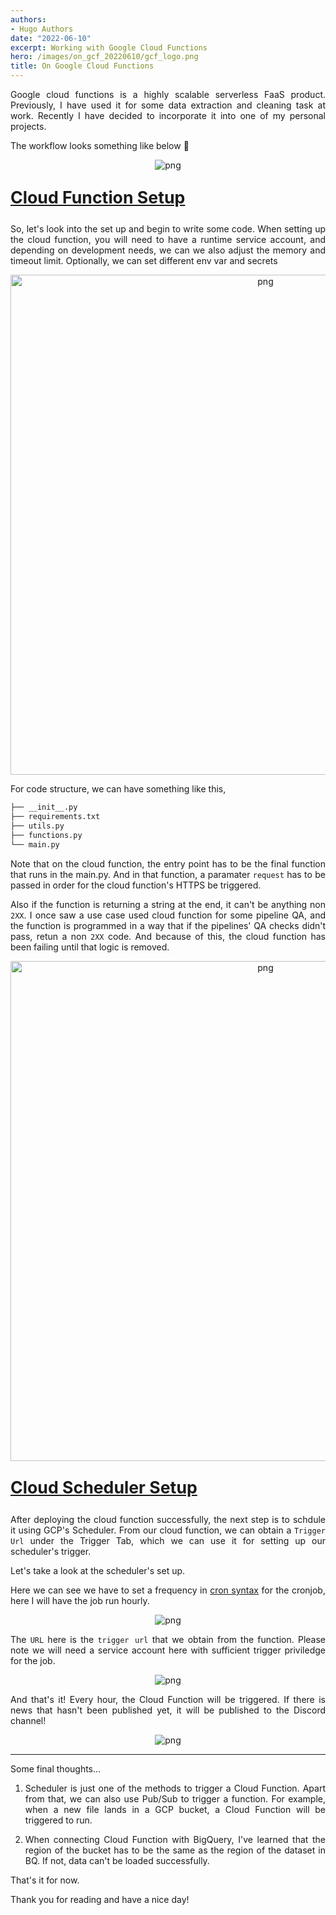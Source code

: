 ```yaml
---
authors:
- Hugo Authors
date: "2022-06-10"
excerpt: Working with Google Cloud Functions
hero: /images/on_gcf_20220610/gcf_logo.png
title: On Google Cloud Functions
---
```


<div style="text-align: justify">

Google cloud functions is a highly scalable serverless FaaS product. Previously, I have used it for some data extraction and cleaning task at work. Recently I have decided to incorporate it into one of my personal projects.

The workflow looks something like below 👀

<p align="center">
<img alt = 'png' src='/images/on_gcf_20220610/gcf_workflow.png'/>
</p>









<u><b>
    <p style="font-size:20pt;">
      Cloud Function Setup
    </p>
</b></u>

So, let's look into the set up and begin to write some code.
When setting up the cloud function, you will need to have a runtime service account, and depending on development needs, we can we also adjust the memory and timeout limit. Optionally, we can set different env var and secrets


<p align="center">
<img alt = 'png' width='800' src='/images/on_gcf_20220610/gcf_setup1.png'/>
</p>

For code structure, we can have something like this,

```md
├── __init__.py
├── requirements.txt
├── utils.py
├── functions.py
└── main.py
```


Note that on the cloud function, the entry point has to be the final function that runs in the main.py. And in that function, a paramater `request` has to be passed in order for the cloud function's HTTPS be triggered.

Also if the function is returning a string at the end, it can't be anything non `2XX`. I once saw a use case used cloud function for some pipeline QA, and the function is programmed in a way that if the pipelines' QA checks didn't pass, retun a non `2XX` code. And because of this, the cloud function has been failing until that logic is removed.


<p align="center">
<img alt = 'png' width='800' src='/images/on_gcf_20220610/gcf_setup2.png'/>
</p>


<u><b>
    <p style="font-size:20pt;">
      Cloud Scheduler Setup
    </p>
</b></u>

After deploying the cloud function successfully, the next step is to schdule it using GCP's Scheduler.
From our cloud function, we can obtain a `Trigger Url` under the Trigger Tab, which we can use it for setting up our scheduler's trigger.

Let's take a look at the scheduler's set up.

Here we can see we have to set a frequency in [cron syntax](https://crontab.guru/) for the cronjob, here I will have the job run hourly.

<p align="center">
<img alt = 'png' src='/images/on_gcf_20220610/gcf_setup3.png'/>
</p>


The `URL` here is the `trigger url` that we obtain from the function.
Please note we will need a service account here with sufficient trigger priviledge for the job.
<p align="center">
<img alt = 'png' src='/images/on_gcf_20220610/gcf_setup4.png'/>
</p>


And that's it! Every hour, the Cloud Function will be triggered. If there is news that hasn't been published yet, it will be published to the Discord channel!


<p align="center">
<img alt = 'png' src='/images/on_gcf_20220610/gcf_dc_news.png'/>
</p>


---
Some final thoughts...



1. Scheduler is just one of the methods to trigger a Cloud Function. Apart from that, we can also use Pub/Sub to trigger a function. For example, when a new file lands in a GCP bucket, a Cloud Function will be triggered to run.


2. When connecting Cloud Function with BigQuery, I've learned that the region of the bucket has to be the same as the region of the dataset in BQ. If not, data can't be loaded successfully.

That's it for now. 

Thank you for reading and have a nice day!

